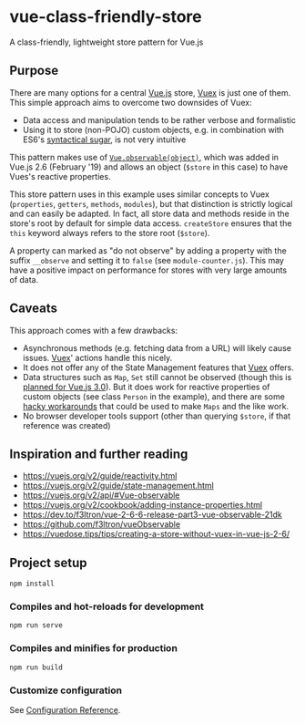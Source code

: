 # vue-class-friendly-store


A class-friendly, lightweight store pattern for Vue.js

## Purpose

There are many options for a central [Vue.js](https://vuejs.org/) store, [Vuex](https://vuex.vuejs.org/) is just one of them. This simple approach aims to overcome two downsides of Vuex:

- Data access and manipulation tends to be rather verbose and formalistic
- Using it to store (non-POJO) custom objects, e.g. in combination with ES6's [syntactical sugar](https://developer.mozilla.org/en-US/docs/Web/JavaScript/Reference/Classes), is not very intuitive

This pattern makes use of [`Vue.observable(object)`](https://vuejs.org/v2/api/#Vue-observable), which was added in Vue.js 2.6 (February '19) and allows an object (`$store` in this case) to have Vues's reactive properties.

This store pattern uses in this example uses similar concepts to Vuex (`properties`, `getters`, `methods`, `modules`), but that distinction is strictly logical and can easily be adapted.
In fact, all store data and methods reside in the store's root by default for simple data access. `createStore` ensures that the `this` keyword always refers to the store root (`$store`).

A property can marked as "do not observe" by adding a property with the suffix `__observe` and setting it to `false` (see `module-counter.js`). This may have a positive impact on performance for stores with very large amounts of data.


## Caveats

This approach comes with a few drawbacks:

- Asynchronous methods (e.g. fetching data from a URL) will likely cause issues. [Vuex](https://vuex.vuejs.org/)' actions handle this nicely.
- It does not offer any of the State Management features that [Vuex](https://vuex.vuejs.org/) offers.
- Data structures such as `Map`, `Set` still cannot be observed (though this is [planned for Vue.js 3.0](https://medium.com/the-vue-point/plans-for-the-next-iteration-of-vue-js-777ffea6fabf)).
But it does work for reactive properties of custom objects (see class `Person` in the example), and there are some [hacky workarounds](https://github.com/vuejs/vue/issues/2410#issuecomment-318487855) that could be used to make `Maps` and the like work.
- No browser developer tools support (other than querying `$store`, if that reference was created) 


## Inspiration and further reading

- <https://vuejs.org/v2/guide/reactivity.html>
- <https://vuejs.org/v2/guide/state-management.html>
- <https://vuejs.org/v2/api/#Vue-observable>
- <https://vuejs.org/v2/cookbook/adding-instance-properties.html>
- <https://dev.to/f3ltron/vue-2-6-6-release-part3-vue-observable-21dk>
- <https://github.com/f3ltron/vueObservable>
- <https://vuedose.tips/tips/creating-a-store-without-vuex-in-vue-js-2-6/>


## Project setup

```
npm install
```

### Compiles and hot-reloads for development

```
npm run serve
```

### Compiles and minifies for production

```
npm run build
```

### Customize configuration

See [Configuration Reference](https://cli.vuejs.org/config/).
